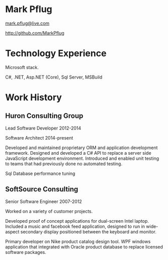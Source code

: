 
# Mark Pflug

mark.pflug@live.com

http://github.com/MarkPflug

# Technology Experience

Microsoft stack. 

C#, .NET, Asp.NET (Core), Sql Server, MSBuild

# Work History

## Huron Consulting Group
Lead Software Developer 2012-2014

Software Architect 2014-present

Developed and maintained proprietary ORM and application development framework. Designed and developed a C# API to replace a server side JavaScript development environment. Introduced and enabled unit testing to teams that had previously done no automated testing.

Sql Database performance tuning

## SoftSource Consulting
Senior Software Engineer 2007-2012

Worked on a variety of customer projects.

Developed proof of concept applications for dual-screen Intel laptop. Included a music and facebook feed application, designed to run in wide-aspect secondary display positioned between the keyboard and monitor.

Primary developer on Nike product catalog design tool. WPF windows application that integrated with Oracle product database to replace licensed software packages.
